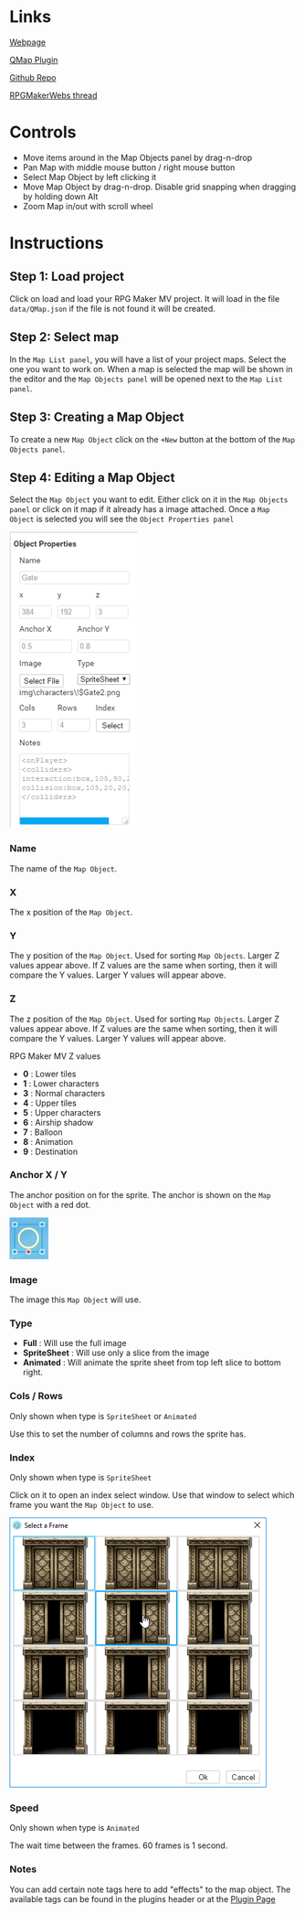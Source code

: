 # Links

[Webpage](https://quxios.github.io/#/)

[QMap Plugin](https://quxios.github.io/#/plugins/QMap)

[Github Repo](https://github.com/quxios/QMapEditor)

[RPGMakerWebs thread](https://forums.rpgmakerweb.com/index.php?threads/qplugins-latest-qimport.73023/)

# Controls
* Move items around in the Map Objects panel by drag-n-drop
* Pan Map with middle mouse button / right mouse button
* Select Map Object by left clicking it
* Move Map Object by drag-n-drop. Disable grid snapping when dragging by holding down Alt
* Zoom Map in/out with scroll wheel


# Instructions
## Step 1: Load project
Click on load and load your RPG Maker MV project. It will load in the file `data/QMap.json` if the file is not found it will be created.

## Step 2: Select map
In the `Map List panel`, you will have a list of your project maps. Select the one
you want to work on. When a map is selected the map will be shown in the editor
and the `Map Objects panel` will be opened next to the `Map List panel`.

## Step 3: Creating a Map Object
To create a new `Map Object` click on the `+New` button at the bottom of the `Map
Objects panel`.

## Step 4: Editing a Map Object
Select the `Map Object` you want to edit. Either click on it in the `Map Objects
panel` or click on it map if it already has a image attached. Once a `Map Object`
is selected you will see the `Object Properties panel`

![Map Object Properties panel](imgs/mapObjProperties.png)

### Name
The name of the `Map Object`.

### X
The x position of the `Map Object`.

### Y
The y position of the `Map Object`. Used for sorting `Map Objects`. Larger
Z values appear above. If Z values are the same when sorting, then it will
compare the Y values. Larger Y values will appear above.

### Z
The z position of the `Map Object`. Used for sorting `Map Objects`. Larger
Z values appear above. If Z values are the same when sorting, then it will
compare the Y values. Larger Y values will appear above.

RPG Maker MV Z values
* **0** : Lower tiles
* **1** : Lower characters
* **3** : Normal characters
* **4** : Upper tiles
* **5** : Upper characters
* **6** : Airship shadow
* **7** : Balloon
* **8** : Animation
* **9** : Destination

### Anchor X / Y
The anchor position on for the sprite. The anchor is shown on the `Map Object`
with a red dot.

![Anchor](imgs/anchor.png)

### Image
The image this `Map Object` will use.

### Type
* **Full** : Will use the full image
* **SpriteSheet** : Will use only a slice from the image
* **Animated** : Will animate the sprite sheet from top left slice to bottom right.

### Cols / Rows
Only shown when type is `SpriteSheet` or `Animated`

Use this to set the number of columns and rows the sprite has.

### Index
Only shown when type is `SpriteSheet`

Click on it to open an index select window. Use that window to select which
frame you want the `Map Object` to use.

![Index Select Window](imgs/frameSelect.png)

### Speed
Only shown when type is `Animated`

The wait time between the frames. 60 frames is 1 second.

### Notes
You can add certain note tags here to add "effects" to the map object. The
available tags can be found in the plugins header or at the [Plugin Page](https://quxios.github.io/#/plugins/QMap/qmap-editor-notes)
